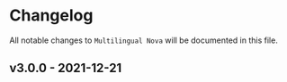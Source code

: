 # Changelog

All notable changes to `Multilingual Nova` will be documented in this file.

## v3.0.0 - 2021-12-21
